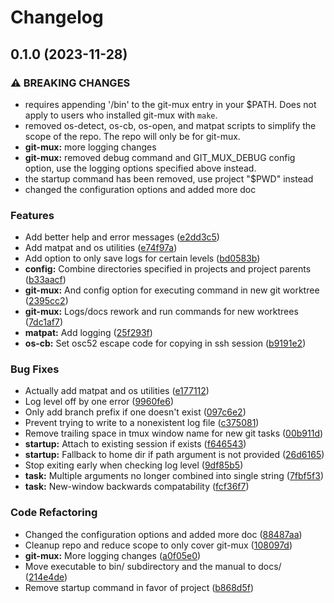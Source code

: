 # Changelog

## 0.1.0 (2023-11-28)


### ⚠ BREAKING CHANGES

* requires appending '/bin' to the git-mux entry in your $PATH. Does not apply to users who installed git-mux with `make`.
* removed os-detect, os-cb, os-open, and matpat scripts to simplify the scope of the repo. The repo will only be for git-mux.
* **git-mux:** more logging changes
* **git-mux:** removed debug command and GIT_MUX_DEBUG config option, use the logging options specified above instead.
* the startup command has been removed, use project "$PWD" instead
* changed the configuration options and added more doc

### Features

* Add better help and error messages ([e2dd3c5](https://github.com/benelan/git-mux/commit/e2dd3c5fd89258f677cb0f79cb8f83695b24167a))
* Add matpat and os utilities ([e74f97a](https://github.com/benelan/git-mux/commit/e74f97a9cbf825561712047cc59f6834a057ae31))
* Add option to only save logs for certain levels ([bd0583b](https://github.com/benelan/git-mux/commit/bd0583b6a140a7fc6dce7bb91d8bcf431533b99c))
* **config:** Combine directories specified in projects and project parents ([b33aacf](https://github.com/benelan/git-mux/commit/b33aacfe974140b7f5115387d9fb03827793a1ee))
* **git-mux:** And config option for executing command in new git worktree ([2395cc2](https://github.com/benelan/git-mux/commit/2395cc2fc1ea43ea3ebd61a06de0e005f283dec3))
* **git-mux:** Logs/docs rework and run commands for new worktrees ([7dc1af7](https://github.com/benelan/git-mux/commit/7dc1af78b2bf8b4c061c741a5f580b1300252de3))
* **matpat:** Add logging ([25f293f](https://github.com/benelan/git-mux/commit/25f293f259dfff7b101c6809f707fc1f4d8110fd))
* **os-cb:** Set osc52 escape code for copying in ssh session ([b9191e2](https://github.com/benelan/git-mux/commit/b9191e25509b7ed5230a5417b216faa2caaf8b3b))


### Bug Fixes

* Actually add matpat and os utilities ([e177112](https://github.com/benelan/git-mux/commit/e17711270ee2ee49af87c4d5092489c5a651bc77))
* Log level off by one error ([9960fe6](https://github.com/benelan/git-mux/commit/9960fe6c660afd56f3c1b7e378072173a25c75c4))
* Only add branch prefix if one doesn't exist ([097c6e2](https://github.com/benelan/git-mux/commit/097c6e2033fc2be2e765428b4fff0af3ac8cf5e4))
* Prevent trying to write to a nonexistent log file ([c375081](https://github.com/benelan/git-mux/commit/c3750814ee89791575666d849f8aaf6261720d1e))
* Remove trailing space in tmux window name for new git tasks ([00b911d](https://github.com/benelan/git-mux/commit/00b911d4a13639b151c8def1d90af18413b5b851))
* **startup:** Attach to existing session if exists ([f646543](https://github.com/benelan/git-mux/commit/f6465436b79bb967e30f07c39d3ab13074cc1e7d))
* **startup:** Fallback to home dir if path argument is not provided ([26d6165](https://github.com/benelan/git-mux/commit/26d61659ea20d75e921fc735df265f2f5df60843))
* Stop exiting early when checking log level ([9df85b5](https://github.com/benelan/git-mux/commit/9df85b5f481deea5bf9df8507052c5c8f9b7f239))
* **task:** Multiple arguments no longer combined into single string ([7fbf5f3](https://github.com/benelan/git-mux/commit/7fbf5f3369cba27ee1098a94ff55ade58b33b9dc))
* **task:** New-window backwards compatability ([fcf36f7](https://github.com/benelan/git-mux/commit/fcf36f7bcc882c8629f4f249fd1af956a9237b75))


### Code Refactoring

* Changed the configuration options and added more doc ([88487aa](https://github.com/benelan/git-mux/commit/88487aa606154bf3153db36298ee6f2642cb4635))
* Cleanup repo and reduce scope to only cover git-mux ([108097d](https://github.com/benelan/git-mux/commit/108097d87fa021d7158fe656310bc0b0164ee86d))
* **git-mux:** More logging changes ([a0f05e0](https://github.com/benelan/git-mux/commit/a0f05e0d2e357c4edd448def2bba0378804d9f60))
* Move executable to bin/ subdirectory and the manual to docs/ ([214e4de](https://github.com/benelan/git-mux/commit/214e4de56322e57b06610f1b502a3edf0fb3b466))
* Remove startup command in favor of project ([b868d5f](https://github.com/benelan/git-mux/commit/b868d5fe3460beee68e87b632ebf5be1c5cb26bc))
